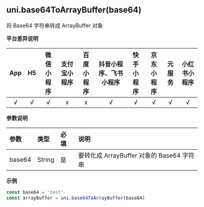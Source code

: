 ## uni.base64ToArrayBuffer(base64)

将 Base64 字符串转成 ArrayBuffer 对象

**平台差异说明**

|App|H5|微信小程序|支付宝小程序|百度小程序|抖音小程序、飞书小程序|快手小程序|京东小程序|元服务|小红书小程序|
|:-:|:-:|:-:|:-:|:-:|:-:|:-:|:-:|:-:|:-:|
|√|√|√|x|x|√|√|√|√|√|

<!-- UNIAPPAPIJSON.base64ToArrayBuffer.compatibility -->

**参数说明**

|参数|类型|必填|说明|
|:-|:-|:-|:-|
|base64|String|是|要转化成 ArrayBuffer 对象的 Base64 字符串|

**示例**

```javascript
const base64 = 'test'
const arrayBuffer = uni.base64ToArrayBuffer(base64)
```

<!-- UNIAPPAPIJSON.base64ToArrayBuffer.tutorial -->
